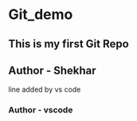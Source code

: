 # Git_demo

<h2>This is my first Git Repo</h2>
<!-- Author -->
<!-- <br> -->
<h2>Author - Shekhar </h2>
line added by vs code
<h3> Author - vscode</h3>